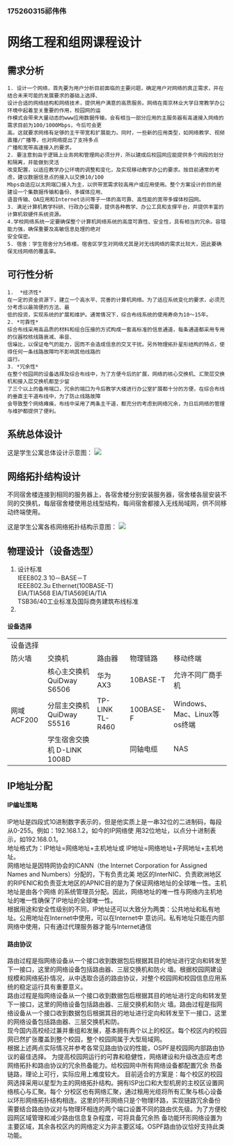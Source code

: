 ###  175260315祁伟伟
# 网络工程和组网课程设计
##  需求分析
    1. 设计一个网络，首先要为用户分析目前面临的主要问题，确定用户对网络的真正需求，并在结合未来可能的发展要求的基础上选择、
    设计合适的网络结构和网络技术，提供用户满意的高质服务。网络在南京林业大学日常教学办公环境中起着至关重要的作用，校园网的运
    作模式会带来大量动态的www应用数据传输，会有相当一部分应用的主服务器有高速接入网络的需求目前为100/1000Mbps，今后可会更
    高。这就要求网络有足够的主干带宽和扩展能力。同时，一些新的应用类型，如网络教学、视频直播/广播等，也对网络提出了支持多点
    广播和宽带高速接入的要求。
    2. 要注意到由于逻辑上业务网和管理网必须分开，所以建成后校园网应能提供多个网段的划分和隔离，并能做到灵活
    改变配置，以适应教学办公环境的调整和变化，及实现移动教学办公的要求。按目前通常的考虑，建议数据信息点的接入以交换10/100
    Mbps自适应以太网端口接入为主，以供带宽需求较高用户或应用使用。整个方案设计的目的是建设一个集数据传输和备份、多媒体应用、
    语音传输、OA应用和Internet访问等于一体的高可靠、高性能的宽带多媒体校园网。
    3. 满足计算机教学科研、行政办公需要，提供各种教学、办公工具和支撑平台，并提供丰富的计算机软硬件系统资源。
    4.学校网络系统一定要确保整个计算机网络系统的高度可靠性、安全性，具有相当的冗余。容错能力强，确保重要及高敏信息处理的绝对
    安全保密。
    5. 宿舍：学生宿舍分为5栋楼。宿舍区学生对网络尤其是对无线网络的需求比较大，因此要确保无线网络的覆盖率。
##  可行性分析
    1.  *经济性*
    在一定的资金资源下，建立一个高水平、完善的计算机网络。为了适应系统变化的要求，必须充分考虑以最简便的方法、最
    低的投资，实现系统的扩展和维护。通常情况下，综合布线系统的使用寿命为10～15年。
    2. *可靠性*
    综合布线采用高品质的材料和组合压接的方式构成一套高标准的信息通道，每条通道都采用专用的仪器校核线路衰减、串音、
    信噪比，以保证电气的能力，因而不会造成信息的交叉干扰。另外物理拓扑星形结构的特点，使得任何一条线路故障均不影响其他线路的
    运行。
    3. *冗余性*
    在整个校园网的设备选择及综合布线中，为了方便今后的扩展，网络的核心交换机、汇聚层交换机和接入层交换机都至少留
    了三个以上的备用端口，冗余的端口为今后教学大楼进行办公室扩展都十分的方便，在综合布线的垂直主干道布线中，为了防止线路故障
    会导致整个网络瘫痪，布线中采用了两条主干道，都充分的考虑到网络冗余，为日后网络的管理与维护都提供了便利。
## 系统总体设计

这是学生公寓总体设计示意图：
![](http://m.qpic.cn/psc?/V113YiXu2vGqqA/ZOCeIbt3t.P7YdMG6dQVpCW5EBYXrl0KEaoLQqO8QbH0fvDzDfob5a0pUTuDNqNqiqP0KwkF0kOz.u2KsngT6w!!/m&bo=kQY4BAAAAAADB4k!&rf=photolist)



## 网络拓扑结构设计
   不同宿舍楼连接到相同的服务器上，各宿舍楼分别安装服务器，宿舍楼各层安装不同的交换机，每层宿舍楼使用总线型结构，每间宿舍都接入无线局域网，供不同移动终端使用。
   
   这是学生公寓各栋网络拓扑结构示意图：
   ![](http://m.qpic.cn/psc?/V113YiXu2vGqqA/ZOCeIbt3t.P7YdMG6dQVpJ2FbYn0vE9aj4WH2ch7qRQLpKUHrqx1w.6dWqLYwVoJbLsL4muZhqq5pN.CS7rdYw!!/m&bo=qAa2AwAAAAADBzk!&rf=photolist)
   
   
##  物理设计（设备选型）
1. 设计标准   
    IEEE802.3 10－BASE－T  
    IEEE802.3u Ethernet(100BASE-T)   
    EIA/TIA568 EIA/TIA569EIA/TIA     
    TSB36/40工业标准及国际商务建筑布线标准   
2.    
#### 设备选择
<table>
    <tr>    
        <td colspan="5">  设备选择  </td>      
    </tr>
    <tr>   
        <td>防火墙</td>  
        <td> 交换机</td>   
        <td> 路由器</td>
        <td> 物理链路</td>   
        <td> 移动终端</td>   
    </tr>  
    <tr>
    <td rowspan="3"> 网域ACF200 </td>   
    <td>核心主交换机 QuiDway S6506 </td>
    <td>华为AX3</td>
    <td>10BASE-T</td>
    <td>允许不同厂商手机</td>
    </tr>
    <tr>
    <td>分层主交换机 QuiDway S5516 </td>
    <td>TP-LINK TL-R460</td>
    <td>100BASE-F</td>
    <td>Windows、Mac、Linux等os终端</td>
    </tr>
    <tr>
    <td>学生宿舍交换机 D-LINK 1008D </td>
    <td>  </td>
    <td>同轴电缆</td>
    <td>NAS</td>
    </tr>
    
 </table>
 
  
##  IP地址分配
 ####  IP编址策略
 IP地址是四段式10进制数字表示的，但是他实质上是一串32位的二进制码，每段从0-255。例如：192.168.1.2，如今的IP网络使
 用32位地址，以点分十进制表示，如192.168.0.1。   
 地址格式为：IP地址=网络地址+主机地址或 IP地址=网络地址+子网地址+主机地址。   
 网络地址是因特网协会的ICANN（the Internet Corporation for Assigned Names and Numbers）分配的，下有负责北美
 地区的InterNIC、负责欧洲地区的RIPENIC和负责亚太地区的APNIC目的是为了保证网络地址的全球唯一性。主机地址是由各个网络
 的系统管理员分配。因此，网络地址的唯一性与网络内主机地址的唯一性确保了IP地址的全球唯一性。    
 根据用途和安全性级别的不同，IP地址还可以大致分为两类：公共地址和私有地址。公用地址在Internet中使用，可以在Internet中
 意访问。私有地址只能在内部网络中使用，只有通过代理服务器才能与Internet通信
 ####   路由协议   
 路由过程是指网络设备从一个接口收到数据包后根据其目的地址进行定向和转发至下一接口，这里的网络设备包括路由器、三层交换机和防火
 墙。根据校园网建设规模和网络拓扑情况，从中选取合适的路由协议，对整个校园网和校园信息应用系统的稳定运行具有重要意义。   
 路由过程是指网络设备从一个接口收到数据包后根据其目的地址进行定向和转发至下一接口，这里的网络设备包括路由器、三层交换机和防火
 墙。路由过程是指网络设备从一个接口收到数据包后根据其目的地址进行定向和转发至下一接口，这里的网络设备包括路由器、三层交换机和防。  
 现今国内高校经过兼并重组和发展，基本拥有两个以上的校区。每个校区内的校园网已然扩张覆盖到整个校园，整个校园网属于大型局域网。    
 根据上述两点实际情况并参考各常见路由协议的性能，OSPF是校园网内部路由协议的最佳选择。
 为提高校园网运行的可靠和稳健性，网络建设和升级改造应考虑网络拓扑和路由协议的冗余热备能力。给校园网中所有网络设备都配置冗余
 热备链路，理论上可行，实际应用上难度较大。 
 目前适合的方案是：每个校区的校园网选择采用以星型为主的网络拓扑结构。拥有ISP出口和大型机房的主校区设置网络核心与汇聚。每个
 分校区也有网络汇聚，通过租用光缆将所有汇聚与核心设备以环形网络拓扑结构相连。这里的环形网络只是个物理环路，实现链路冗余备份
 需要结合路由协议对与物理环相连的两个端口设置不同的路由优先级。为了方便校园网区域管理和减少路由信息复杂程度，可将具备冗余热
 备功能环形网络设置为主要区域，其余各校区内的网络定义为非主要区域。OSPF路由协议恰好支持此类功能。                                                                                           
